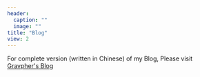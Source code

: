 ```yaml
---
header:
  caption: ""
  image: ""
title: "Blog"
view: 2
---
```


For complete version (written in Chinese) of my Blog, Please visit [Gravpher's Blog](https://blog-georgegou.netlify.app/)